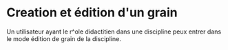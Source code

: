 
# Creation et édition d'un grain

Un utilisateur ayant le r^ole didactitien dans une discipline peux entrer dans le mode édition de grain de la discipline.


